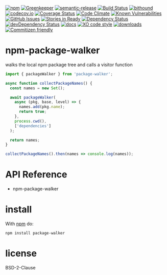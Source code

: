 [![npm](https://img.shields.io/npm/v/npm-package-walker.svg)](https://www.npmjs.com/package/npm-package-walker)
[![Greenkeeper](https://badges.greenkeeper.io/arlac77/npm-package-walker.svg)](https://greenkeeper.io/)
[![semantic-release](https://img.shields.io/badge/%20%20%F0%9F%93%A6%F0%9F%9A%80-semantic--release-e10079.svg)](https://github.com/arlac77/npm-package-walker)
[![Build Status](https://secure.travis-ci.org/arlac77/npm-package-walker.png)](http://travis-ci.org/arlac77/npm-package-walker)
[![bithound](https://www.bithound.io/github/arlac77/npm-package-walker/badges/score.svg)](https://www.bithound.io/github/arlac77/npm-package-walker)
[![codecov.io](http://codecov.io/github/arlac77/npm-package-walker/coverage.svg?branch=master)](http://codecov.io/github/arlac77/npm-package-walker?branch=master)
[![Coverage Status](https://coveralls.io/repos/arlac77/npm-package-walker/badge.svg)](https://coveralls.io/r/arlac77/npm-package-walker)
[![Code Climate](https://codeclimate.com/github/arlac77/npm-package-walker/badges/gpa.svg)](https://codeclimate.com/github/arlac77/npm-package-walker)
[![Known Vulnerabilities](https://snyk.io/test/github/arlac77/npm-package-walker/badge.svg)](https://snyk.io/test/github/arlac77/npm-package-walker)
[![GitHub Issues](https://img.shields.io/github/issues/arlac77/npm-package-walker.svg?style=flat-square)](https://github.com/arlac77/npm-package-walker/issues)
[![Stories in Ready](https://badge.waffle.io/arlac77/npm-package-walker.svg?label=ready&title=Ready)](http://waffle.io/arlac77/npm-package-walker)
[![Dependency Status](https://david-dm.org/arlac77/npm-package-walker.svg)](https://david-dm.org/arlac77/npm-package-walker)
[![devDependency Status](https://david-dm.org/arlac77/npm-package-walker/dev-status.svg)](https://david-dm.org/arlac77/npm-package-walker#info=devDependencies)
[![docs](http://inch-ci.org/github/arlac77/npm-package-walker.svg?branch=master)](http://inch-ci.org/github/arlac77/npm-package-walker)
[![XO code style](https://img.shields.io/badge/code_style-XO-5ed9c7.svg)](https://github.com/sindresorhus/xo)
[![downloads](http://img.shields.io/npm/dm/npm-package-walker.svg?style=flat-square)](https://npmjs.org/package/npm-package-walker)
[![Commitizen friendly](https://img.shields.io/badge/commitizen-friendly-brightgreen.svg)](http://commitizen.github.io/cz-cli/)

npm-package-walker
===
walks the local npm package tree and calls a visitor function


<!-- skip-example -->
```js
import { packageWalker } from 'package-walker';

async function collectPackageNames() {
  const names = new Set();

  await packageWalker(
    async (pkg, base, level) => {
      names.add(pkg.name);
      return true;
    },
    process.cwd(),
    ['dependencies']
  );

  return names;
}

collectPackageNames().then(names => console.log(names));
```


# API Reference
- npm-package-walker



# install

With [npm](http://npmjs.org) do:

```shell
npm install package-walker
```

# license

BSD-2-Clause
